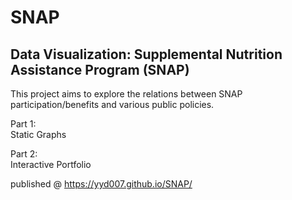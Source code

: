 # SNAP

## Data Visualization: Supplemental Nutrition Assistance Program (SNAP) 
This project aims to explore the relations between SNAP participation/benefits and various public policies. 
  
Part 1:  
Static Graphs

Part 2:  
Interactive Portfolio

published @ https://yyd007.github.io/SNAP/


